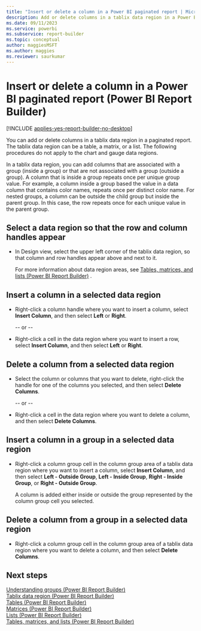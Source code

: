 ```yaml
---
title: "Insert or delete a column in a Power BI paginated report | Microsoft Docs"
description: Add or delete columns in a tablix data region in a Power BI paginated report. In Power BI Report Builder, the tablix data region can be a table, a matrix, or a list.
ms.date: 09/11/2023
ms.service: powerbi
ms.subservice: report-builder
ms.topic: conceptual
author: maggiesMSFT
ms.author: maggies
ms.reviewer: saurkumar
---
```

# Insert or delete a column in a Power BI paginated report (Power BI Report Builder)

[!INCLUDE [applies-yes-report-builder-no-desktop](../../includes/applies-yes-report-builder-no-desktop.md)]

  You can add or delete columns in a tablix data region in a paginated report. The tablix data region can be a table, a matrix, or a list. The following procedures do not apply to the chart and gauge data regions.  
  
 In a tablix data region, you can add columns that are associated with a group (inside a group) or that are not associated with a group (outside a group). A column that is inside a group repeats once per unique group value. For example, a column inside a group based the value in a data column that contains color names, repeats once per distinct color name. For nested groups, a column can be outside the child group but inside the parent group. In this case, the row repeats once for each unique value in the parent group.  
  
  
## Select a data region so that the row and column handles appear  
  
-   In Design view, select the upper left corner of the tablix data region, so that column and row handles appear above and next to it.  
  
     For more information about data region areas, see [Tables, matrices, and lists &#40;Power BI Report Builder&#41;](../../paginated-reports/report-builder-tables-matrices-lists.md) .  
  
## Insert a column in a selected data region  
  
-   Right-click a column handle where you want to insert a column, select **Insert Column**, and then select **Left** or **Right**.  
  
     -- or --  
  
-   Right-click a cell in the data region where you want to insert a row, select **Insert Column**, and then select **Left** or **Right**.  
  
## Delete a column from a selected data region  
  
-   Select the column or columns that you want to delete, right-click the handle for one of the columns you selected, and then select **Delete Columns**.  
  
     -- or --  
  
-   Right-click a cell in the data region where you want to delete a column, and then select **Delete Columns**.  
  
## Insert a column in a group in a selected data region  
  
-   Right-click a column group cell in the column group area of a tablix data region where you want to insert a column, select **Insert Column**, and then select **Left - Outside Group**, **Left - Inside Group**, **Right - Inside Group**, or **Right - Outside Group**.  
  
     A column is added either inside or outside the group represented by the column group cell you selected.  
  
## Delete a column from a group in a selected data region  
  
-   Right-click a column group cell in the column group area of a tablix data region where you want to delete a column, and then select **Delete Columns**.  
  
## Next steps  
 [Understanding groups &#40;Power BI Report Builder&#41;](../../paginated-reports/report-design/understand-groups-report-builder.md)   
 [Tablix data region &#40;Power BI Report Builder&#41;](/sql/reporting-services/report-design/tablix-data-region-report-builder-and-ssrs)   
 [Tables &#40;Power BI Report Builder&#41;](/sql/reporting-services/report-design/tables-report-builder-and-ssrs)   
 [Matrices &#40;Power BI Report Builder&#41;](/sql/reporting-services/report-design/create-a-matrix-report-builder-and-ssrs)   
 [Lists &#40;Power BI Report Builder&#41;](/sql/reporting-services/report-design/create-invoices-and-forms-with-lists-report-builder-and-ssrs)   
 [Tables, matrices, and lists &#40;Power BI Report Builder&#41;](../../paginated-reports/report-builder-tables-matrices-lists.md)   
  
  
